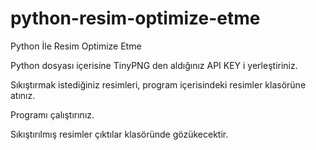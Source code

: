 # python-resim-optimize-etme
Python İle Resim Optimize Etme


Python dosyası içerisine TinyPNG den aldığınız API KEY i yerleştiriniz.

Sıkıştırmak istediğiniz resimleri, program içerisindeki resimler klasörüne atınız.

Programı çalıştırınız.

Sıkıştırılmış resimler çıktılar klasöründe gözükecektir.
